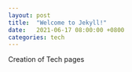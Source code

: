 ```yaml
---
layout: post
title:  "Welcome to Jekyll!"
date:   2021-06-17 08:00:00 +0800
categories: tech
---
```


Creation of Tech pages